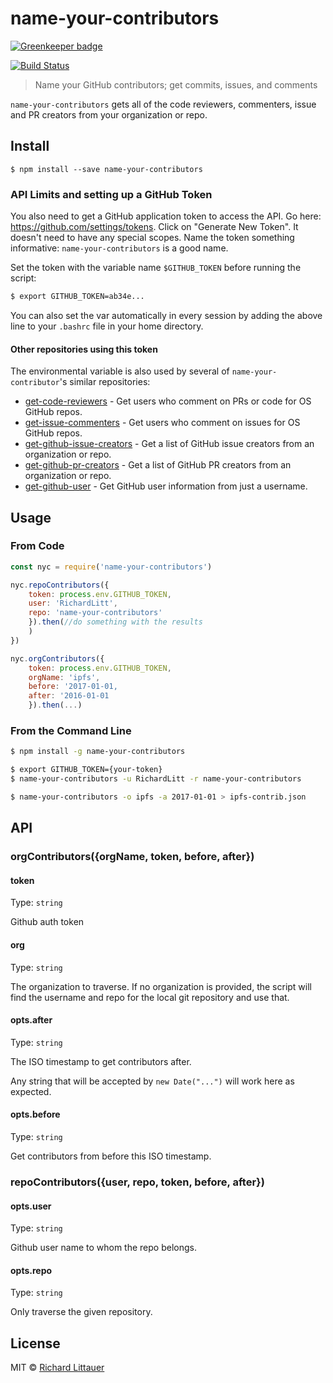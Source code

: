 # name-your-contributors

[![Greenkeeper badge](https://badges.greenkeeper.io/RichardLitt/name-your-contributors.svg)](https://greenkeeper.io/)

[![Build Status](https://travis-ci.org/RichardLitt/name-your-contributors.svg?branch=master)](https://travis-ci.org/RichardLitt/name-your-contributors)

> Name your GitHub contributors; get commits, issues, and comments

`name-your-contributors` gets all of the code reviewers, commenters, issue and PR creators from your organization or repo.

## Install

```
$ npm install --save name-your-contributors
```

### API Limits and setting up a GitHub Token

You also need to get a GitHub application token to access the API. Go here:
https://github.com/settings/tokens. Click on "Generate New Token". It doesn't
need to have any special scopes. Name the token something informative:
`name-your-contributors` is a good name.

Set the token with the variable name `$GITHUB_TOKEN` before running the script:

```sh
$ export GITHUB_TOKEN=ab34e...
```

You can also set the var automatically in every session by adding the above line
to your `.bashrc` file in your home directory.

#### Other repositories using this token

The environmental variable is also used by several of `name-your-contributor`'s similar repositories:

 * [get-code-reviewers](https://github.com/RichardLitt/get-code-reviewers) - Get users who comment on PRs or code for OS GitHub repos.
 * [get-issue-commenters](https://github.com/richardlitt/get-issue-commenters) - Get users who comment on issues for OS GitHub repos.
 * [get-github-issue-creators](https://github.com/RichardLitt/get-github-issue-creators) - Get a list of GitHub issue creators from an organization or repo.
 * [get-github-pr-creators](https://github.com/RichardLitt/get-pr-creators) - Get a list of GitHub PR creators from an organization or repo.
 * [get-github-user](https://github.com/RichardLitt/get-github-user) - Get GitHub user information from just a username.

## Usage

### From Code

```js
const nyc = require('name-your-contributors')

nyc.repoContributors({
	token: process.env.GITHUB_TOKEN,
	user: 'RichardLitt',
	repo: 'name-your-contributors'
	}).then(//do something with the results
	)
})

nyc.orgContributors({
	token: process.env.GITHUB_TOKEN,
	orgName: 'ipfs',
	before: '2017-01-01,
	after: '2016-01-01
	}).then(...)
```

### From the Command Line

```sh
$ npm install -g name-your-contributors

$ export GITHUB_TOKEN={your-token}
$ name-your-contributors -u RichardLitt -r name-your-contributors

$ name-your-contributors -o ipfs -a 2017-01-01 > ipfs-contrib.json
```

## API

### orgContributors({orgName, token, before, after})

#### token

Type: `string`

Github auth token

#### org

Type: `string`

The organization to traverse. If no organization is provided, the script
will find the username and repo for the local git repository and use that.

#### opts.after

Type: `string`

The ISO timestamp to get contributors after.

Any string that will be accepted by `new Date("...")` will work here as
expected.

#### opts.before

Type: `string`

Get contributors from before this ISO timestamp.

### repoContributors({user, repo, token, before, after})

#### opts.user

Type: `string`

Github user name to whom the repo belongs.

#### opts.repo

Type: `string`

Only traverse the given repository.

## License

MIT © [Richard Littauer](http://burntfen.com)
